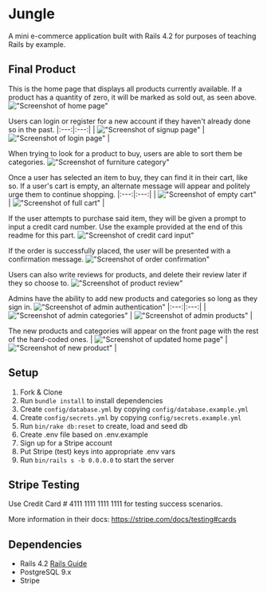 # Jungle

A mini e-commerce application built with Rails 4.2 for purposes of teaching Rails by example.

## Final Product

This is the home page that displays all products currently available. If a product has a quantity of zero, it will be marked as sold out, as seen above.
!["Screenshot of home page"](https://raw.githubusercontent.com/BroodMeister/jungle-rails/master/docs/home-page.png)

Users can login or register for a new account if they haven't already done so in the past.
|:---:|:---:|
| !["Screenshot of signup page"](https://raw.githubusercontent.com/BroodMeister/jungle-rails/master/docs/signup.png) | !["Screenshot of login page"](https://raw.githubusercontent.com/BroodMeister/jungle-rails/master/docs/login.png) |

When trying to look for a product to buy, users are able to sort them be categories.
!["Screenshot of furniture category"](https://raw.githubusercontent.com/BroodMeister/jungle-rails/master/docs/categories.png)

Once a user has selected an item to buy, they can find it in their cart, like so. If a user's cart is empty, an alternate message will appear and politely urge them to continue shopping.
|:---:|:---:|
| !["Screenshot of empty cart"](https://raw.githubusercontent.com/BroodMeister/jungle-rails/master/docs/cart-empty.png) | !["Screenshot of full cart"](https://raw.githubusercontent.com/BroodMeister/jungle-rails/master/docs/cart.png) |

If the user attempts to purchase said item, they will be given a prompt to input a credit card number. Use the example provided at the end of this readme for this part.
!["Screenshot of credit card input"](https://raw.githubusercontent.com/BroodMeister/jungle-rails/master/docs/credit-card-input.png)

If the order is successfully placed, the user will be presented with a confirmation message.
!["Screenshot of order confirmation"](https://raw.githubusercontent.com/BroodMeister/jungle-rails/master/docs/successful-order.png)

Users can also write reviews for products, and delete their review later if they so choose to.
!["Screenshot of product review"](https://raw.githubusercontent.com/BroodMeister/jungle-rails/master/docs/product-rating.png)

Admins have the ability to add new products and categories so long as they sign in.
!["Screenshot of admin authentication"](https://raw.githubusercontent.com/BroodMeister/jungle-rails/master/docs/authentication.png)
|:---:|:---:|
| !["Screenshot of admin categories"](https://raw.githubusercontent.com/BroodMeister/jungle-rails/master/docs/admin-categories.png) | !["Screenshot of admin products"](https://raw.githubusercontent.com/BroodMeister/jungle-rails/master/docs/admin-product-creation.png) |

The new products and categories will appear on the front page with the rest of the hard-coded ones.
| !["Screenshot of updated home page"](https://raw.githubusercontent.com/BroodMeister/jungle-rails/master/docs/updated-home-page.png) | !["Screenshot of new product"](https://raw.githubusercontent.com/BroodMeister/jungle-rails/master/docs/new-product-listing.png) |

## Setup

1. Fork & Clone
2. Run `bundle install` to install dependencies
3. Create `config/database.yml` by copying `config/database.example.yml`
4. Create `config/secrets.yml` by copying `config/secrets.example.yml`
5. Run `bin/rake db:reset` to create, load and seed db
6. Create .env file based on .env.example
7. Sign up for a Stripe account
8. Put Stripe (test) keys into appropriate .env vars
9. Run `bin/rails s -b 0.0.0.0` to start the server

## Stripe Testing

Use Credit Card # 4111 1111 1111 1111 for testing success scenarios.

More information in their docs: <https://stripe.com/docs/testing#cards>

## Dependencies

* Rails 4.2 [Rails Guide](http://guides.rubyonrails.org/v4.2/)
* PostgreSQL 9.x
* Stripe

